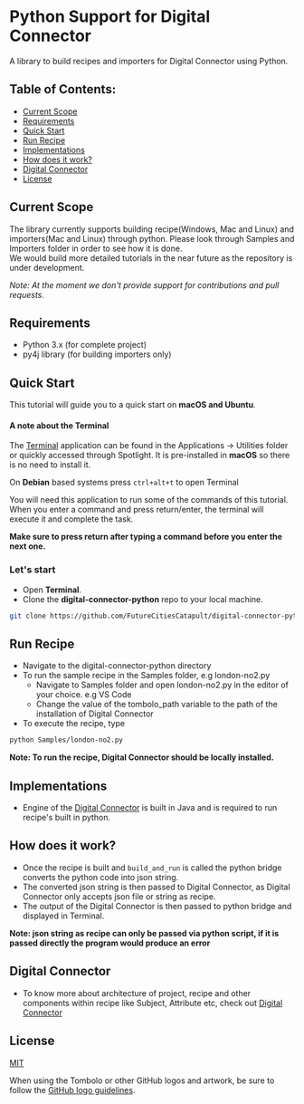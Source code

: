 # Python Support for Digital Connector

A library to build recipes and importers for Digital Connector using Python.

## Table of Contents:

- [Current Scope](#current-scope)
- [Requirements](#requirements)
- [Quick Start](#quick-start)
- [Run Recipe](#run-recipe)
- [Implementations](#implementations)
- [How does it work?](#how-does-it-work?)
- [Digital Connector](#digital-connector)
- [License](#license) 

## Current Scope
The library currently supports building recipe(Windows, Mac and Linux) and importers(Mac and Linux) through python. Please look through Samples and Importers folder in order to see how it is done.   
We would build more detailed tutorials in the near future as the repository is under development.

*Note: At the moment we don't provide support for contributions and pull requests.*

## Requirements

- Python 3.x (for complete project)
- py4j library (for building importers only)

## Quick Start

This tutorial will guide you to a quick start on **macOS and Ubuntu**.

#### A note about the Terminal

The [Terminal](https://en.wikipedia.org/wiki/Terminal) application can be found in the Applications -> Utilities folder or quickly accessed through Spotlight. It is pre-installed in **macOS** so there is no need to install it.

On **Debian** based systems press ```ctrl+alt+t``` to open Terminal

You will need this application to run some of the commands of this tutorial. When you enter a command and press 
return/enter, the terminal will execute it and complete the task.

**Make sure to press return after typing a command before you enter the next one.**

### Let's start

- Open **Terminal**.
- Clone the **digital-connector-python** repo to your local machine.

```bash
git clone https://github.com/FutureCitiesCatapult/digital-connector-python.git
```

## Run Recipe

- Navigate to the digital-connector-python directory
- To run the sample recipe in the Samples folder, e.g london-no2.py
    - Navigate to Samples folder and open london-no2.py in the editor of your choice. e.g VS Code
    - Change the value of the tombolo_path variable to the path of the installation of Digital Connector
- To execute the recipe, type
```bash
python Samples/london-no2.py
```

**Note: To run the recipe, Digital Connector should be locally installed.**

## Implementations

- Engine of the [Digital Connector](https://github.com/FutureCitiesCatapult/TomboloDigitalConnector) is built in Java and is required to run recipe's built in python.

## How does it work?

- Once the recipe is built and ```build_and_run``` is called the python bridge converts the python code into json string. 
- The converted json string is then passed to Digital Connector, as Digital Connector only accepts json file or string as recipe.
- The output of the Digital Connector is then passed to python bridge and displayed in Terminal.

**Note: json string as recipe can only be passed via python script, if it is passed directly the program would produce an error**

## Digital Connector

- To know more about architecture of project, recipe and other components within recipe like Subject, Attribute etc, check out  [Digital Connector](https://github.com/FutureCitiesCatapult/TomboloDigitalConnector)

## License

[MIT](LICENSE)

When using the Tombolo or other GitHub logos and artwork, be sure to follow the [GitHub logo guidelines](https://github.com/logos).
